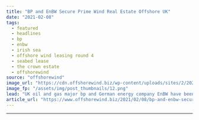 ```yaml
---
title: "BP and EnBW Secure Prime Wind Real Estate Offshore UK"
date: "2021-02-08"
tags: 
  - featured
  - headlines
  - bp
  - enbw
  - irish sea
  - offshore wind leasing round 4
  - seabed lease
  - the crown estate
  - offshorewind
source: "offshorewind"
image_url: "https://cdn.offshorewind.biz/wp-content/uploads/sites/2/2021/02/08091005/BP-and-EnBW-Secure-Prime-Wind-Realestate-Offshore-UK.png"
image_fp: "/assets/img/post_thumbnails/12.png"
lead: "UK oil and gas major bp and German energy company EnBW have been selected"
article_url: "https://www.offshorewind.biz/2021/02/08/bp-and-enbw-secure-prime-wind-realestate-offshore-uk/"
---
```


---
